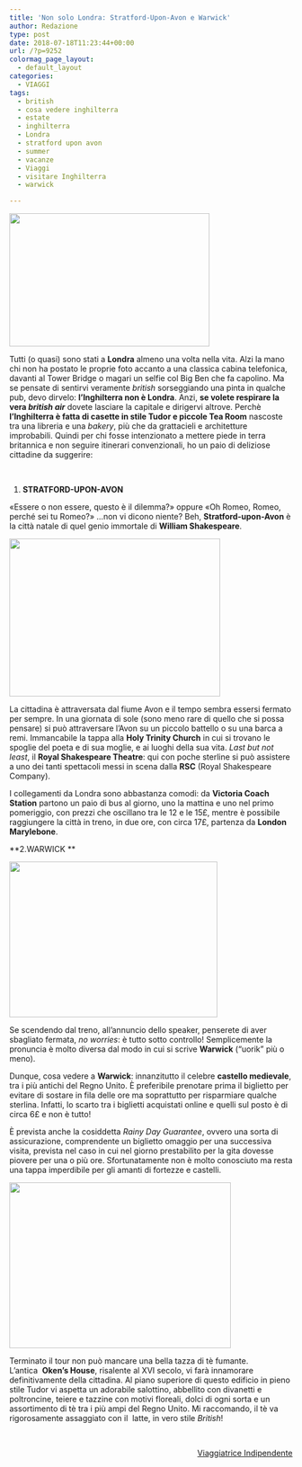 ```yaml
---
title: 'Non solo Londra: Stratford-Upon-Avon e Warwick'
author: Redazione
type: post
date: 2018-07-18T11:23:44+00:00
url: /?p=9252
colormag_page_layout:
  - default_layout
categories:
  - VIAGGI
tags:
  - british
  - cosa vedere inghilterra
  - estate
  - inghilterra
  - Londra
  - stratford upon avon
  - summer
  - vacanze
  - Viaggi
  - visitare Inghilterra
  - warwick

---
```

<img decoding="async" loading="lazy" class=" wp-image-9255 alignleft" src="https://progressonline.it/wp-content/uploads/2018/07/P1170057-300x200.jpg" alt="" width="356" height="237" />

Tutti (o quasi) sono stati a **Londra** almeno una volta nella vita. Alzi la mano chi non ha postato le proprie foto accanto a una classica cabina telefonica, davanti al Tower Bridge o magari un selfie col Big Ben che fa capolino. Ma se pensate di sentirvi veramente _british_ sorseggiando una pinta in qualche pub, devo dirvelo: **l&#8217;Inghilterra non è Londra**. Anzi, **se volete respirare la vera _british air_** dovete lasciare la capitale e dirigervi altrove. Perchè **l&#8217;Inghilterra è fatta di casette in stile Tudor e piccole Tea Room** nascoste tra una libreria e una _bakery_, più che da grattacieli e architetture improbabili. Quindi per chi fosse intenzionato a mettere piede in terra britannica e non seguire itinerari convenzionali, ho un paio di deliziose cittadine da suggerire:

&nbsp;

  1. **STRATFORD-UPON-AVON**

«Essere o non essere, questo è il dilemma?» oppure «Oh Romeo, Romeo, perché sei tu Romeo?» &#8230;non vi dicono niente? Beh, **Stratford-upon-Avon** è la città natale di quel genio immortale di **William Shakespeare**.

<img decoding="async" loading="lazy" class=" wp-image-9256 alignright" src="https://progressonline.it/wp-content/uploads/2018/07/teatro-300x225.jpg" alt="" width="375" height="281" /> 

La cittadina è attraversata dal fiume Avon e il tempo sembra essersi fermato per sempre. In una giornata di sole (sono meno rare di quello che si possa pensare) si può attraversare l&#8217;Avon su un piccolo battello o su una barca a remi. Immancabile la tappa alla **Holy Trinity Church** in cui si trovano le spoglie del poeta e di sua moglie, e ai luoghi della sua vita. _Last but not least_, il **Royal Shakespeare Theatre**: qui con poche sterline si può assistere a uno dei tanti spettacoli messi in scena dalla **RSC** (Royal Shakespeare Company).

I collegamenti da Londra sono abbastanza comodi: da **Victoria Coach Station** partono un paio di bus al giorno, uno la mattina e uno nel primo pomeriggio, con prezzi che oscillano tra le 12 e le 15£, mentre è possibile raggiungere la città in treno, in due ore, con circa 17£, partenza da **London Marylebone**.

<!--nextpage-->

**2.WARWICK **

<img decoding="async" loading="lazy" class="wp-image-9259 alignleft" src="https://progressonline.it/wp-content/uploads/2018/07/barche-300x225.jpg" alt="" width="370" height="277" /> 

Se scendendo dal treno, all&#8217;annuncio dello speaker, penserete di aver sbagliato fermata, _no worries_: è tutto sotto controllo! Semplicemente la pronuncia è molto diversa dal modo in cui si scrive **Warwick** (&#8220;uorik&#8221; più o meno).

Dunque, cosa vedere a **Warwick**: innanzitutto il celebre **castello medievale**, tra i più antichi del Regno Unito. È preferibile prenotare prima il biglietto per evitare di sostare in fila delle ore ma soprattutto per risparmiare qualche sterlina. Infatti, lo scarto tra i biglietti acquistati online e quelli sul posto è di circa 6£ e non è tutto!

È prevista anche la cosiddetta _Rainy Day Guarantee_, ovvero una sorta di assicurazione, comprendente un biglietto omaggio per una successiva visita, prevista nel caso in cui nel giorno prestabilito per la gita dovesse piovere per una o più ore. Sfortunatamente non è molto conosciuto ma resta una tappa imperdibile per gli amanti di fortezze e castelli.

**<img decoding="async" loading="lazy" class="wp-image-9253 alignright" src="https://progressonline.it/wp-content/uploads/2018/07/P1170165-300x225.jpg" alt="" width="394" height="295" />**

Terminato il tour non può mancare una bella tazza di tè fumante. L&#8217;antica  **Oken&#8217;s House**, risalente al XVI secolo, vi farà innamorare definitivamente della cittadina. Al piano superiore di questo edificio in pieno stile Tudor vi aspetta un adorabile salottino, abbellito con divanetti e poltroncine, teiere e tazzine con motivi floreali, dolci di ogni sorta e un assortimento di tè tra i più ampi del Regno Unito. Mi raccomando, il tè va rigorosamente assaggiato con il  latte, in vero stile _British_!

&nbsp;

<p style="text-align: right;">
  <a href="https://viaggiatriceindipendente.wordpress.com/">Viaggiatrice Indipendente</a>
</p>